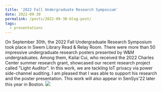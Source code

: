 ```yaml
---
title: '2022 Fall Undergraduate Research Symposium'
date: 2022-09-30
permalink: /posts/2022-09-30-blog-post/
tags:
  - presentations
---
```


On September 30th, the 2022 Fall Undergraduate Research Symposium took place in Swem Library Read & Relay Room. There were more than 50 impressive undergraduate research posters presented by W&M undergraduates. Among them, Kailai Cui, who received the 2022 Charles Center summer research grant, showcased our recent research project called "Light Auditor". In this work, we are tackling IoT privacy via power side-channel auditing. I am pleased that I was able to support his research and the poster presentation. This work will also appear in SenSys'22 later this year in Boston.
![](2022-09-30-blog-post.png)
